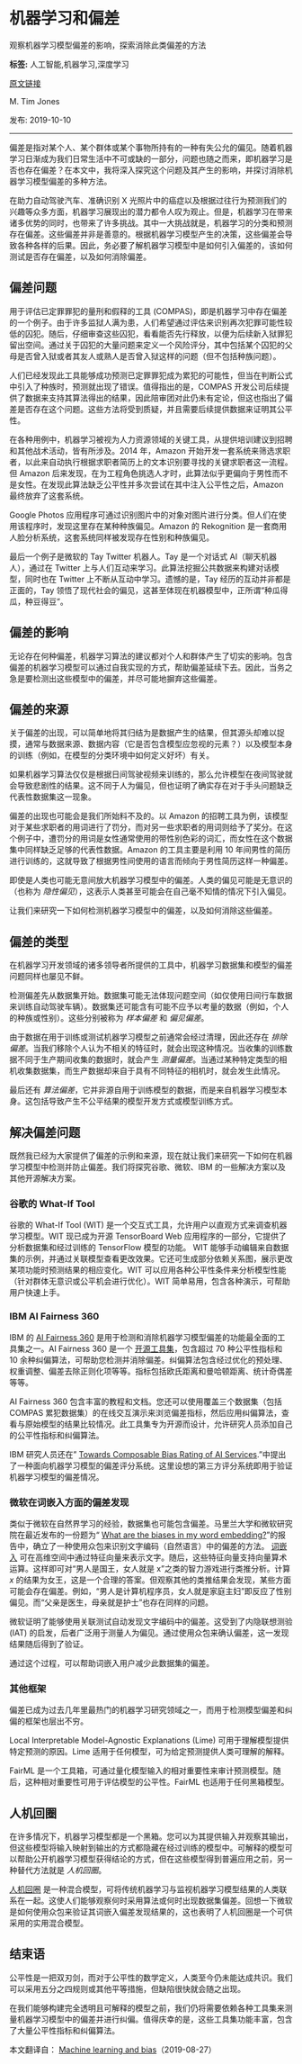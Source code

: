 # 机器学习和偏差
观察机器学习模型偏差的影响，探索消除此类偏差的方法

**标签:** 人工智能,机器学习,深度学习

[原文链接](https://developer.ibm.com/zh/articles/machine-learning-and-bias/)

M. Tim Jones

发布: 2019-10-10

* * *

偏差是指对某个人、某个群体或某个事物所持有的一种有失公允的偏见。随着机器学习日渐成为我们日常生活中不可或缺的一部分，问题也随之而来，即机器学习是否也存在偏差？在本文中，我将深入探究这个问题及其产生的影响，并探讨消除机器学习模型偏差的多种方法。

在助力自动驾驶汽车、准确识别 X 光照片中的癌症以及根据过往行为预测我们的兴趣等众多方面，机器学习展现出的潜力都令人叹为观止。但是，机器学习在带来诸多优势的同时，也带来了许多挑战。其中一大挑战就是，机器学习的分类和预测存在偏差。这些偏差并非是善意的。根据机器学习模型产生的决策，这些偏差会导致各种各样的后果。因此，务必要了解机器学习模型中是如何引入偏差的，该如何测试是否存在偏差，以及如何消除偏差。

## 偏差问题

用于评估已定罪罪犯的量刑和假释的工具 (COMPAS)，即是机器学习中存在偏差的一个例子。由于许多监狱人满为患，人们希望通过评估来识别再次犯罪可能性较低的囚犯。随后，仔细审查这些囚犯，看看能否先行释放，以便为后续新入狱罪犯留出空间。通过关于囚犯的大量问题来定义一个风险评分，其中包括某个囚犯的父母是否曾入狱或者其友人或熟人是否曾入狱这样的问题（但不包括种族问题）。

人们已经发现此工具能够成功预测已定罪罪犯成为累犯的可能性，但当在判断公式中引入了种族时，预测就出现了错误。值得指出的是，COMPAS 开发公司后续提供了数据来支持其算法得出的结果，因此陪审团对此仍未有定论，但这也指出了偏差是否存在这个问题。这些方法将受到质疑，并且需要后续提供数据来证明其公平性。

在各种用例中，机器学习被视为人力资源领域的关键工具，从提供培训建议到招聘和其他战术活动，皆有所涉及。2014 年，Amazon 开始开发一套系统来筛选求职者，以此来自动执行根据求职者简历上的文本识别要寻找的关键求职者这一流程。但 Amazon 后来发现，在为工程角色挑选人才时，此算法似乎更偏向于男性而不是女性。在发现此算法缺乏公平性并多次尝试在其中注入公平性之后，Amazon 最终放弃了这套系统。

Google Photos 应用程序可通过识别图片中的对象对图片进行分类。但人们在使用该程序时，发现这里存在某种种族偏见。Amazon 的 Rekognition 是一套商用人脸分析系统，这套系统同样被发现存在性别和种族偏见。

最后一个例子是微软的 Tay Twitter 机器人。Tay 是一个对话式 AI（聊天机器人），通过在 Twitter 上与人们互动来学习。此算法挖掘公共数据来构建对话模型，同时也在 Twitter 上不断从互动中学习。遗憾的是，Tay 经历的互动并非都是正面的，Tay 领悟了现代社会的偏见，这甚至体现在机器模型中，正所谓“种瓜得瓜，种豆得豆”。

## 偏差的影响

无论存在何种偏差，机器学习算法的建议都对个人和群体产生了切实的影响。包含偏差的机器学习模型可以通过自我实现的方式，帮助偏差延续下去。因此，当务之急是要检测出这些模型中的偏差，并尽可能地摒弃这些偏差。

## 偏差的来源

关于偏差的出现，可以简单地将其归结为是数据产生的结果，但其源头却难以捉摸，通常与数据来源、数据内容（它是否包含模型应忽视的元素？）以及模型本身的训练（例如，在模型的分类环境中如何定义好坏）有关。

如果机器学习算法仅仅是根据日间驾驶视频来训练的，那么允许模型在夜间驾驶就会导致悲剧性的结果。这不同于人为偏见，但也证明了确实存在对于手头问题缺乏代表性数据集这一现象。

偏差的出现也可能会是我们所始料不及的。以 Amazon 的招聘工具为例，该模型对于某些求职者的用词进行了罚分，而对另一些求职者的用词则给予了奖分。在这个例子中，遭罚分的用词是女性通常使用的带性别色彩的词汇，而女性在这个数据集中同样缺乏足够的代表性数据。Amazon 的工具主要是利用 10 年间男性的简历进行训练的，这就导致了根据男性间使用的语言而倾向于男性简历这样一种偏差。

即使是人类也可能无意间放大机器学习模型中的偏差。人类的偏见可能是无意识的（也称为 _隐性偏见_），这表示人类甚至可能会在自己毫不知情的情况下引入偏见。

让我们来研究一下如何检测机器学习模型中的偏差，以及如何消除这些偏差。

## 偏差的类型

在机器学习开发领域的诸多领导者所提供的工具中，机器学习数据集和模型的偏差问题同样也屡见不鲜。

检测偏差先从数据集开始。数据集可能无法体现问题空间（如仅使用日间行车数据来训练自动驾驶车辆）。数据集还可能含有可能不应予以考量的数据（例如，个人的种族或性别）。这些分别被称为 _样本偏差_ 和 _偏见偏差_。

由于数据在用于训练或测试机器学习模型之前通常会经过清理，因此还存在 _排除偏差_。当我们移除个人认为不相关的特征时，就会出现这种情况。当收集的训练数据不同于生产期间收集的数据时，就会产生 _测量偏差_。当通过某种特定类型的相机收集数据集，而生产数据却来自于具有不同特征的相机时，就会发生此情况。

最后还有 _算法偏差_，它并非源自用于训练模型的数据，而是来自机器学习模型本身。这包括导致产生不公平结果的模型开发方式或模型训练方式。

## 解决偏差问题

既然我已经为大家提供了偏差的示例和来源，现在就让我们来研究一下如何在机器学习模型中检测并防止偏差。我们将探究谷歌、微软、IBM 的一些解决方案以及其他开源解决方案。

### 谷歌的 What-If Tool

谷歌的 What-If Tool (WIT) 是一个交互式工具，允许用户以直观方式来调查机器学习模型。WIT 现已成为开源 TensorBoard Web 应用程序的一部分，它提供了分析数据集和经过训练的 TensorFlow 模型的功能。
WIT 能够手动编辑来自数据集的示例，并通过关联模型查看更改效果。它还可生成部分依赖关系图，展示更改某项功能时预测结果的相应变化。WIT 可以应用各种公平性条件来分析模型性能（针对群体无意识或公平机会进行优化）。WIT 简单易用，包含各种演示，可帮助用户快速上手。

### IBM AI Fairness 360

IBM 的 [AI Fairness 360](https://aif360.mybluemix.net/) 是用于检测和消除机器学习模型偏差的功能最全面的工具集之一。AI Fairness 360 是一个 [开源工具集](https://github.com/IBM/AIF360)，包含超过 70 种公平性指标和 10 余种纠偏算法，可帮助您检测并消除偏差。纠偏算法包含经过优化的预处理、权重调整、偏差去除正则化项等等。指标包括欧氏距离和曼哈顿距离、统计奇偶差等等。

AI Fairness 360 包含丰富的教程和文档。您还可以使用覆盖三个数据集（包括 COMPAS 累犯数据集）的在线交互演示来浏览偏差指标，然后应用纠偏算法，查看与原始模型的结果比较情况。此工具集专为开源而设计，允许研究人员添加自己的公平性指标和纠偏算法。

IBM 研究人员还在” [Towards Composable Bias Rating of AI Services](https://arxiv.org/pdf/1808.00089.pdf).”中提出了一种面向机器学习模型的偏差评分系统。这里设想的第三方评分系统即用于验证机器学习模型的偏差情况。

### 微软在词嵌入方面的偏差发现

类似于微软在自然界学习的经验，数据集也可能包含偏差。马里兰大学和微软研究院在最近发布的一份题为“ [What are the biases in my word embedding?](https://arxiv.org/pdf/1812.08769.pdf)”的报告中，确立了一种使用众包来识别文字编码（自然语言）中的偏差的方法。 [词嵌入](https://en.wikipedia.org/wiki/Word_embedding) 可在高维空间中通过特征向量来表示文字。随后，这些特征向量支持向量算术运算。这样即可对“男人是国王，女人就是 x”之类的智力游戏进行类推分析。计算 _x_ 的结果为女王，这是一个合理的答案。但观察其他的类推结果会发现，某些方面可能会存在偏差。例如，“男人是计算机程序员，女人就是家庭主妇”即反应了性别偏见。而“父亲是医生，母亲就是护士”也存在同样的问题。

微软证明了能够使用关联测试自动发现文字编码中的偏差。这受到了内隐联想测验 (IAT) 的启发，后者广泛用于测量人为偏见。通过使用众包来确认偏差，这一发现结果随后得到了验证。

通过这个过程，可以帮助词嵌入用户减少此数据集的偏差。

### 其他框架

偏差已成为过去几年里最热门的机器学习研究领域之一，而用于检测模型偏差和纠偏的框架也层出不穷。

Local Interpretable Model-Agnostic Explanations (Lime) 可用于理解模型提供特定预测的原因。Lime 适用于任何模型，可为给定预测提供人类可理解的解释。

FairML 是一个工具箱，可通过量化模型输入的相对重要性来审计预测模型。随后，这种相对重要性可用于评估模型的公平性。FairML 也适用于任何黑箱模型。

## 人机回圈

在许多情况下，机器学习模型都是一个黑箱。您可以为其提供输入并观察其输出，但这些模型将输入映射到输出的方式都隐藏在经过训练的模型中。可解释的模型可以帮助公开机器学习模型获得结论的方式，但在这些模型得到普遍应用之前，另一种替代方法就是 _人机回圈_。

[人机回圈](https://blog.algorithmia.com/machine-learning-with-human-in-the-loop/) 是一种混合模型，可将传统机器学习与监视机器学习模型结果的人类联系在一起。这使人们能够观察何时采用算法或何时出现数据集偏差。回想一下微软是如何使用众包来验证其词嵌入偏差发现结果的，这也表明了人机回圈是一个可供采用的实用混合模型。

## 结束语

公平性是一把双刃剑，而对于公平性的数学定义，人类至今仍未能达成共识。我们可以采用五分之四规则或其他平等措施，但缺陷很快就会随之出现。

在我们能够构建完全透明且可解释的模型之前，我们仍将需要依赖各种工具集来测量机器学习模型中的偏差并进行纠偏。值得庆幸的是，这些工具集功能丰富，包含了大量公平性指标和纠偏算法。

本文翻译自： [Machine learning and bias](https://developer.ibm.com/articles/machine-learning-and-bias/)（2019-08-27）